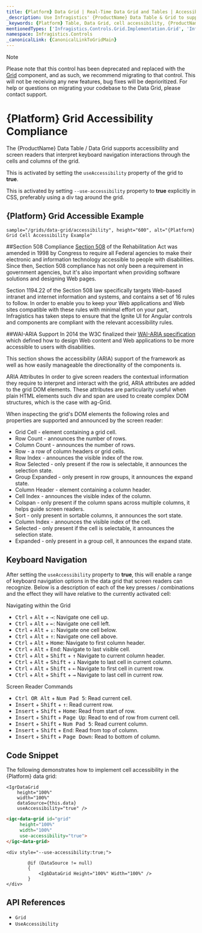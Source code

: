 ```yaml
---
title: {Platform} Data Grid | Real-Time Data Grid and Tables | Accessibility Compliance | Infragistics
_description: Use Infragistics' {ProductName} Data Table & Grid to support accessibility feature that will enable screen readers to read "speak" keyboard navigation interactions through the cells and columns of the grid. View {ProductName} table tutorials!
_keywords: {Platform} Table, Data Grid, cell accessibility, {ProductName}, Infragistics
mentionedTypes: ['Infragistics.Controls.Grid.Implementation.Grid', 'Infragistics.Controls.Grid.Implementation.Column']
namespace: Infragistics.Controls
_canonicalLink: {CanonicalLinkToGridMain}
---
```


<!-- Blazor, WebComponents -->

> [!Note]
Please note that this control has been deprecated and replaced with the [Grid](../data-grid.md) component, and as such, we recommend migrating to that control. This will not be receiving any new features, bug fixes will be deprioritized. For help or questions on migrating your codebase to the Data Grid, please contact support.

<!-- end: Blazor, WebComponents -->

# {Platform} Grid Accessibility Compliance

The {ProductName} Data Table / Data Grid supports accessibility and screen readers that interpret keyboard navigation interactions through the cells and columns of the grid.

<!-- React, WebComponents -->
This is activated by setting the `useAccessibility` property of the grid to **true**.
<!-- end: React, WebComponents -->

<!-- Blazor -->
This is activated by setting `--use-accessibility` property to **true** explicitly in CSS, preferably using a div tag around the grid.
<!-- end: Blazor -->

## {Platform} Grid Accessible Example


`sample="/grids/data-grid/accessibility", height="600", alt="{Platform} Grid Cell Accessibility Example"`



<div class="divider--half"></div>

##Section 508 Compliance
<a href="https://www.section508.gov/" target="_blank">Section 508</a> of the Rehabilitation Act was amended in 1998 by Congress to require all Federal agencies to make their electronic and information technology accessible to people with disabilities. Since then, Section 508 compliance has not only been a requirement in government agencies, but it's also important when providing software solutions and designing Web pages.

Section 1194.22 of the Section 508 law specifically targets Web-based intranet and internet information and systems, and contains a set of 16 rules to follow. In order to enable you to keep your Web applications and Web sites compatible with these rules with minimal effort on your part, Infragistics has taken steps to ensure that the Ignite UI for Angular controls and components are compliant with the relevant accessibility rules.

##WAI-ARIA Support
In 2014 the W3C finalized their <a href="https://www.w3.org/TR/wai-aria/" target="_blank">WAI-ARIA specification</a> which defined how to design Web content and Web applications to be more accessible to users with disabilities.

This section shows the accessibility (ARIA) support of the framework as well as how easily manageable the directionality of the components is.

ARIA Attributes
In order to give screen readers the contextual information they require to interpret and interact with the grid, ARIA attributes are added to the grid DOM elements. These attributes are particularity useful when plain HTML elements such div and span are used to create complex DOM structures, which is the case with ag-Grid.

When inspecting the grid's DOM elements the following roles and properties are supported and announced by the screen reader:

- Grid Cell - element containing a grid cell.
- Row Count - announces the number of rows.
- Column Count - announces the number of rows.
- Row - a row of column headers or grid cells.
- Row Index - announces the visible index of the row.
- Row Selected - only present if the row is selectable, it announces the selection state.
- Group Expanded - only present in row groups, it announces the expand state.
- Column Header - element containing a column header.
- Cell Index - announces the visible index of the column.
- Colspan - only present if the column spans across multiple columns, it helps guide screen readers.
- Sort - only present in sortable columns, it announces the sort state.
- Column Index - announces the visible index of the cell.
- Selected - only present if the cell is selectable, it announces the selection state.
- Expanded - only present in a group cell, it announces the expand state.

## Keyboard Navigation

After setting the `useAccessibility` property to **true**, this will enable a range of keyboard navigation options in the data grid that screen readers can recognize. Below is a description of each of the key presses / combinations and the effect they will have relative to the currently activated cell:

Navigating within the Grid

- <kbd>Ctrl</kbd> + <kbd>Alt</kbd> + <kbd>→</kbd>: Navigate one cell up.
- <kbd>Ctrl</kbd> + <kbd>Alt</kbd> + <kbd>←</kbd>: Navigate one cell left.
- <kbd>Ctrl</kbd> + <kbd>Alt</kbd> + <kbd>↓</kbd>: Navigate one cell below.
- <kbd>Ctrl</kbd> + <kbd>Alt</kbd> + <kbd>↑</kbd>: Navigate one cell above.
- <kbd>Ctrl</kbd> + <kbd>Alt</kbd> + <kbd>Home</kbd>: Navigate to first column header.
- <kbd>Ctrl</kbd> + <kbd>Alt</kbd> + <kbd>End</kbd>: Navigate to last visible cell.
- <kbd>Ctrl</kbd> + <kbd>Alt</kbd> + <kbd>Shift</kbd> + <kbd>↑</kbd>	Navigate to current column header.
- <kbd>Ctrl</kbd> + <kbd>Alt</kbd> + <kbd>Shift</kbd> + <kbd>↓</kbd>	Navigate to last cell in current column.
- <kbd>Ctrl</kbd> + <kbd>Alt</kbd> + <kbd>Shift</kbd> + <kbd>←</kbd>	Navigate to first cell in current row.
- <kbd>Ctrl</kbd> + <kbd>Alt</kbd> + <kbd>Shift</kbd> + <kbd>→</kbd>	Navigate to last cell in current row.

Screen Reader Commands

- <kbd>Ctrl OR Alt</kbd> + <kbd>Num Pad 5</kbd>: Read current cell.
- <kbd>Insert</kbd> + <kbd>Shift</kbd> + <kbd>↑</kbd>: Read current row.
- <kbd>Insert</kbd> + <kbd>Shift</kbd> + <kbd>Home</kbd>: Read from start of row.
- <kbd>Insert</kbd> + <kbd>Shift</kbd> + <kbd>Page Up</kbd>: Read to end of row from current cell.
- <kbd>Insert</kbd> + <kbd>Shift</kbd> + <kbd>Num Pad 5</kbd>: Read current column.
- <kbd>Insert</kbd> + <kbd>Shift</kbd> + <kbd>End</kbd>: Read from top of column.
- <kbd>Insert</kbd> + <kbd>Shift</kbd> + <kbd>Page Down</kbd>: Read to bottom of column.

## Code Snippet

The following demonstrates how to implement cell accessibility in the  {Platform} data grid:

```tsx
<IgrDataGrid
    height="100%"
    width="100%"
    dataSource={this.data}
    useAccessibility="true" />
```

```html
<igc-data-grid id="grid"
     height="100%"
     width="100%"
     use-accessibility="true">
</igc-data-grid>
```

```razor
<div style="--use-accessibility:true;">

        @if (DataSource != null)
        {
            <IgbDataGrid Height="100%" Width="100%" />
        }
</div>
```

## API References

 - `Grid`
 - `UseAccessibility`